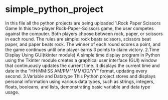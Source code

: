 # simple_python_project
In this file all the python projects are being uploaded
1.Rock Paper Scissors Game
In this two-player Rock-Paper-Scissors game, the user competes against the computer. Both players choose between rock, paper, or scissors in each round. The rules are simple: rock beats scissors, scissors beat paper, and paper beats rock. The winner of each round scores a point, and the game continues until one player earns 3 points to claim victory.
2.Time Display Using GUI(tkinter module)
A simple time display program in Python using the Tkinter module creates a graphical user interface (GUI) window that continuously updates the current time.  It displays the current time and date in the "HH:MM:SS AM/PM""MM/DD/YY" format, updating every second. 
3.Variable and Datatype
This Python project stores and displays personal information using various data types, such as strings, integers, floats, booleans, and lists, demonstrating basic variable and data type usage.
